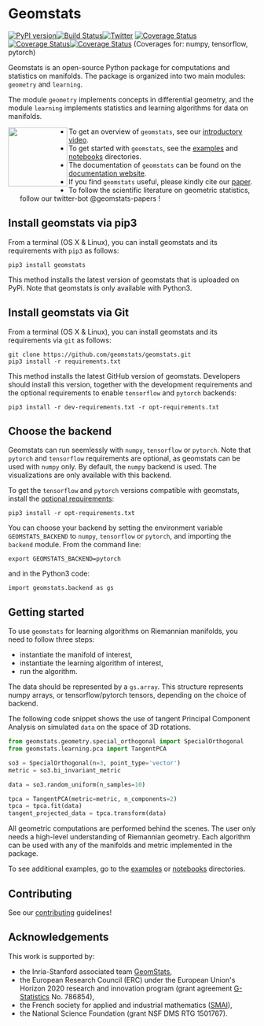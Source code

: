 # Geomstats
[![PyPI version](https://badge.fury.io/py/geomstats.svg)](https://badge.fury.io/py/geomstats)[![Build Status](https://travis-ci.org/geomstats/geomstats.svg?branch=master)](https://travis-ci.org/geomstats/geomstats)[![Twitter](https://img.shields.io/twitter/url/https/twitter.com/geomstats-papers.svg?style=social&label=Follow%20%40geomstats-papers)](https://twitter.com/geomstats)
[![Coverage Status](https://codecov.io/gh/geomstats/geomstats/branch/master/graph/badge.svg?flag=numpy)](https://codecov.io/gh/geomstats/geomstats)[![Coverage Status](https://codecov.io/gh/geomstats/geomstats/branch/master/graph/badge.svg?flag=tensorflow)](https://codecov.io/gh/geomstats/geomstats)[![Coverage Status](https://codecov.io/gh/geomstats/geomstats/branch/master/graph/badge.svg?flag=pytorch)](https://codecov.io/gh/geomstats/geomstats) (Coverages for: numpy, tensorflow, pytorch)


Geomstats is an open-source Python package for computations and statistics on manifolds. The package is organized into two main modules:
``geometry`` and ``learning``.

The module `geometry` implements concepts in differential geometry, and the module `learning` implements statistics and learning algorithms for data on manifolds.

<img align="left" src="https://raw.githubusercontent.com/ninamiolane/geomstats/master/examples/imgs/h2_grid.png" width=120 height=120>


- To get an overview of ```geomstats```, see our [introductory video](https://www.youtube.com/watch?v=Ju-Wsd84uG0&list=PLYx7XA2nY5GejOB1lsvriFeMytD1-VS1B&index=3).
- To get started with ```geomstats```, see the [examples](https://github.com/geomstats/geomstats/tree/master/examples) and [notebooks](https://github.com/geomstats/geomstats/tree/master/notebooks) directories.
- The documentation of ```geomstats``` can be found on the [documentation website](https://geomstats.github.io/).
- If you find ``geomstats`` useful, please kindly cite our [paper](https://jmlr.org/papers/v21/19-027.html).
- To follow the scientific literature on geometric statistics, follow our twitter-bot @geomstats-papers !

## Install geomstats via pip3

From a terminal (OS X & Linux), you can install geomstats and its requirements with ``pip3`` as follows:

```
pip3 install geomstats
```

This method installs the latest version of geomstats that is uploaded on PyPi. Note that geomstats is only available with Python3.

## Install geomstats via Git

From a terminal (OS X & Linux), you can install geomstats and its requirements via ``git`` as follows:

```
git clone https://github.com/geomstats/geomstats.git
pip3 install -r requirements.txt
```

This method installs the latest GitHub version of geomstats. Developers should install this version, together with the development requirements and the optional requirements to enable ``tensorflow`` and ``pytorch`` backends:

```
pip3 install -r dev-requirements.txt -r opt-requirements.txt
```

## Choose the backend

Geomstats can run seemlessly with ``numpy``, ``tensorflow`` or ``pytorch``. Note that ``pytorch`` and ``tensorflow`` requirements are optional, as geomstats can be used with ``numpy`` only. By default, the ``numpy`` backend is used. The visualizations are only available with this backend.

To get the ``tensorflow`` and ``pytorch`` versions compatible with geomstats, install the [optional requirements](https://github.com/geomstats/geomstats/blob/master/opt-requirements.txt):

```
pip3 install -r opt-requirements.txt
```

You can choose your backend by setting the environment variable ``GEOMSTATS_BACKEND`` to ``numpy``, ``tensorflow`` or ``pytorch``, and importing the ``backend`` module. From the command line:

```
export GEOMSTATS_BACKEND=pytorch
```

and in the Python3 code:

```
import geomstats.backend as gs
```

## Getting started

To use ``geomstats`` for learning
algorithms on Riemannian manifolds, you need to follow three steps:
- instantiate the manifold of interest,
- instantiate the learning algorithm of interest,
- run the algorithm.

The data should be represented by a ``gs.array``. This structure represents numpy arrays, or tensorflow/pytorch tensors, depending on the choice of backend.

The following code snippet shows the use of tangent Principal Component Analysis on simulated ``data`` on the
space of 3D rotations.

```python
from geomstats.geometry.special_orthogonal import SpecialOrthogonal
from geomstats.learning.pca import TangentPCA

so3 = SpecialOrthogonal(n=3, point_type='vector')
metric = so3.bi_invariant_metric

data = so3.random_uniform(n_samples=10)

tpca = TangentPCA(metric=metric, n_components=2)
tpca = tpca.fit(data)
tangent_projected_data = tpca.transform(data)
```

All geometric computations are performed behind the scenes.
The user only needs a high-level understanding of Riemannian geometry.
Each algorithm can be used with any of the manifolds and metric
implemented in the package.

To see additional examples, go to the [examples](https://github.com/geomstats/geomstats/tree/master/examples) or [notebooks](https://github.com/geomstats/geomstats/tree/master/notebooks) directories.

## Contributing

See our [contributing](https://github.com/geomstats/geomstats/blob/master/docs/contributing.rst) guidelines!

## Acknowledgements

This work is supported by:
- the Inria-Stanford associated team [GeomStats](http://www-sop.inria.fr/asclepios/projects/GeomStats/),
- the European Research Council (ERC) under the European Union's Horizon 2020 research and innovation program (grant agreement [G-Statistics](https://team.inria.fr/epione/en/research/erc-g-statistics/) No. 786854),
- the French society for applied and industrial mathematics ([SMAI](http://smai.emath.fr/)),
- the National Science Foundation (grant NSF DMS RTG 1501767).
